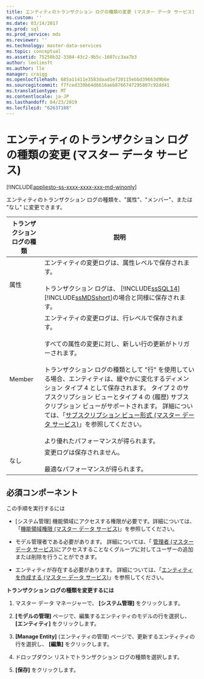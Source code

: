 ```yaml
---
title: エンティティのトランザクション ログの種類の変更 (マスター データ サービス) | Microsoft Docs
ms.custom: ''
ms.date: 03/14/2017
ms.prod: sql
ms.prod_service: mds
ms.reviewer: ''
ms.technology: master-data-services
ms.topic: conceptual
ms.assetid: 75250b32-3384-43c2-9b5c-1607cc3aa7b3
author: leolimsft
ms.author: lle
manager: craigg
ms.openlocfilehash: 685a11411e3583daad1e720115ebbd39663d9b6e
ms.sourcegitcommit: f7fced330b64d6616aeb8766747295807c92dd41
ms.translationtype: MT
ms.contentlocale: ja-JP
ms.lasthandoff: 04/23/2019
ms.locfileid: "62637108"
---
```

# <a name="change-the-entity-transaction-log-type-master-data-services"></a>エンティティのトランザクション ログの種類の変更 (マスター データ サービス)

[!INCLUDE[appliesto-ss-xxxx-xxxx-xxx-md-winonly](../includes/appliesto-ss-xxxx-xxxx-xxx-md-winonly.md)]

  エンティティのトランザクション ログの種類を、"属性"、"メンバー"、または "なし" に変更できます。  
  
|トランザクション ログの種類|説明|  
|--------------------------|-----------------|  
|属性|エンティティの変更ログは、属性レベルで保存されます。<br /><br /> トランザクション ログは、 [!INCLUDE[ssSQL14](../includes/sssql14-md.md)] [!INCLUDE[ssMDSshort](../includes/ssmdsshort-md.md)]の場合と同様に保存されます。|  
|Member|エンティティの変更ログは、行レベルで保存されます。<br /><br /> すべての属性の変更に対し、新しい行の更新がトリガーされます。<br /><br /> トランザクション ログの種類として "行" を使用している場合、エンティティは、緩やかに変化するディメンション タイプ 4 として保存されます。 タイプ 2 のサブスクリプション ビューとタイプ 4 の (履歴) サブスクリプション ビューがサポートされます。 詳細については、「[サブスクリプション ビュー形式 (マスター データ サービス)](../master-data-services/subscription-view-formats-master-data-services.md)」を参照してください。<br /><br /> より優れたパフォーマンスが得られます。|  
|なし|変更ログは保存されません。<br /><br /> 最適なパフォーマンスが得られます。|  
  
## <a name="prerequisites"></a>必須コンポーネント  
 この手順を実行するには  
  
-   [システム管理] 機能領域にアクセスする権限が必要です。詳細については、「[機能領域権限 (マスター データ サービス)](../master-data-services/functional-area-permissions-master-data-services.md)」を参照してください。  
  
-   モデル管理者である必要があります。 詳細については、「 [管理者 &#40;マスター データ サービス&#41;](../master-data-services/administrators-master-data-services.md)にアクセスすることなくグループに対してユーザーの追加または削除を行うことができます。  
  
-   エンティティが存在する必要があります。 詳細については、「[エンティティを作成する (マスター データ サービス)](../master-data-services/create-an-entity-master-data-services.md)」を参照してください。  
  
 **トランザクション ログの種類を変更するには**  
  
1.  マスター データ マネージャーで、 **[システム管理]** をクリックします。  
  
2.  **[モデルの管理]** ページで、編集するエンティティのモデルの行を選択し、 **[エンティティ]** をクリックします。  
  
3.  **[Manage Entity]** (エンティティの管理) ページで、更新するエンティティの行を選択し、 **[編集]** をクリックします。  
  
4.  ドロップダウン リストでトランザクション ログの種類を選択します。  
  
5.  **[保存]** をクリックします。  
  
  
